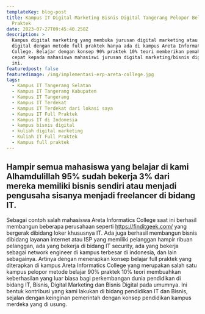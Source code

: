 ```yaml
---
templateKey: blog-post
title: Kampus IT Digital Marketing Bisnis Digital Tangerang Pelopor Belajar Full
  Praktek
date: 2023-07-27T09:45:40.258Z
description: >
  Kampus digital marketing yang membuka jurusan digital marketing atau bisnis
  digital dengan metode full praktek hanya ada di kampus Areta Informatics
  College. Belajar dengan konsep 90% praktek 10% teori memberikan pemahaman yang
  cepat kepada mahasiswa mahasiswi jurusan digital marketing/bisnis digital
  ini. 
featuredpost: false
featuredimage: /img/implementasi-erp-areta-college.jpg
tags:
  - Kampus IT Tangerang Selatan
  - Kampus IT Tangerang Kabupaten
  - Kampus IT Tangerang
  - Kampus IT Terdekat
  - Kampus IT Terdekat dari lokasi saya
  - Kampus IT Full Praktek
  - Kampus IT di Indonesia
  - kampus bisnis digital
  - kuliah digital marketing
  - Kuliah IT Full Praktek
  - Kampus full praktek
---
```

## Hampir semua mahasiswa yang belajar di kami Alhamdulillah 95% sudah bekerja 3% dari mereka memiliki bisnis sendiri atau menjadi pengusaha sisanya menjadi freelancer di bidang IT.

Sebagai contoh salah mahasiswa Areta Informatics College saat ini berhasil membangun beberapa perusahaan seperti https://finditgeek.com/ yang bergerak dibidang loker khususnya IT. Ada juga berhasil membangun bisnis dibidang layanan internet atau ISP yang memiliki pelanggan hampir ribuan pelanggan, ada yang bekerja di bidang IT security, ada yang bekerja sebagai network engineer di kampus terbesar di indonesia, dan lain sebagainya.
Artinya dengan menerapkan konsep belajar full praktek yang diterapkan di kampus Areta Informatics College yang merupakan salah satu kampus pelopor metode belajar 90% praktek 10% teori membuahkan keberhasilan yang luar biasa bagi perkembangan dunia pendidikan di bidang IT, Bisnis, Digital Marketing dan Bisnis Digital pada umumnya.
Ini bentuk kontribusi yang kami lakukan di bidang pendidikan IT dan Bisnis, sejalan dengan keinginan pemerintah dengan konsep pendidikan kampus merdeka yang di usung.